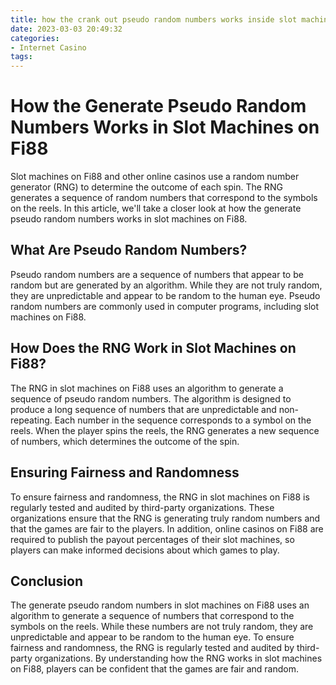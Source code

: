 ```yaml
---
title: how the crank out pseudo random numbers works inside slot machine Fi88
date: 2023-03-03 20:49:32
categories:
- Internet Casino
tags:
---
```

# How the Generate Pseudo Random Numbers Works in Slot Machines on Fi88

Slot machines on Fi88 and other online casinos use a random number generator (RNG) to determine the outcome of each spin. The RNG generates a sequence of random numbers that correspond to the symbols on the reels. In this article, we'll take a closer look at how the generate pseudo random numbers works in slot machines on Fi88.

## What Are Pseudo Random Numbers?

Pseudo random numbers are a sequence of numbers that appear to be random but are generated by an algorithm. While they are not truly random, they are unpredictable and appear to be random to the human eye. Pseudo random numbers are commonly used in computer programs, including slot machines on Fi88.

## How Does the RNG Work in Slot Machines on Fi88?

The RNG in slot machines on Fi88 uses an algorithm to generate a sequence of pseudo random numbers. The algorithm is designed to produce a long sequence of numbers that are unpredictable and non-repeating. Each number in the sequence corresponds to a symbol on the reels. When the player spins the reels, the RNG generates a new sequence of numbers, which determines the outcome of the spin.

## Ensuring Fairness and Randomness

To ensure fairness and randomness, the RNG in slot machines on Fi88 is regularly tested and audited by third-party organizations. These organizations ensure that the RNG is generating truly random numbers and that the games are fair to the players. In addition, online casinos on Fi88 are required to publish the payout percentages of their slot machines, so players can make informed decisions about which games to play.

## Conclusion

The generate pseudo random numbers in slot machines on Fi88 uses an algorithm to generate a sequence of numbers that correspond to the symbols on the reels. While these numbers are not truly random, they are unpredictable and appear to be random to the human eye. To ensure fairness and randomness, the RNG is regularly tested and audited by third-party organizations. By understanding how the RNG works in slot machines on Fi88, players can be confident that the games are fair and random.